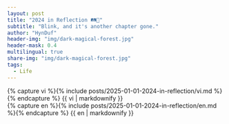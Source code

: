 ```yaml
---
layout: post
title: "2024 in Reflection 🛤️🌟"
subtitle: "Blink, and it's another chapter gone."
author: "HynDuf"
header-img: "img/dark-magical-forest.jpg"
header-mask: 0.4
multilingual: true
share-img: "img/dark-magical-forest.jpg"
tags:
  - Life
---
```


<!-- Vietnamese Version -->
<div class="vi post-container">
    {% capture vi %}{% include posts/2025-01-01-2024-in-reflection/vi.md %}{% endcapture %}
    {{ vi | markdownify }}
</div>

<!-- English Version -->
<div class="en post-container">
    {% capture en %}{% include posts/2025-01-01-2024-in-reflection/en.md %}{% endcapture %}
    {{ en | markdownify }}
</div>

